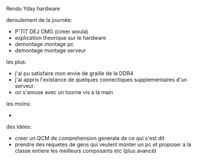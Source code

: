 Rendu Yday hardware

deroulement de la journée:
* P'TIT DEJ OMG (cimer woula)
* explication theorique sur le hardware
* demontage montage pc
* demontage montage serveur

les plus:

* j'ai pu satisfaire mon envie de graille de la DDR4
* j'ai appris l'existance de quelques connectiques supplementaires d'un serveur.
* on s'amuse avec un tourne vis a la main 

les moins:

*

des idées:

* creer un QCM de comprehension generale de ce qui s'est dit 
* prendre des requetes de gens qui veulent monter un pc et proposer a la classe entiere les meilleurs composants etc (plus avancé)